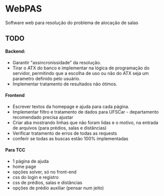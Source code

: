 # WebPAS
Software web para resolução do problema de alocação de salas

## TODO

#### Backend:
- Garantir "assincronissidade" da resolução.
- Tirar o ATX do banco e implementar na lógica de programação do servidor, permitindo que a escolha de uso ou não do ATX seja um parametro definido pelo usuário.
- Implementar tratamento de resultados não ótimos.

#### Frontend
- Escrever textos da homepage e ajuda para cada página.
- Implementar filtro e tratamento de dados para UFSCar - departamento recomendado precisa ajustar
- Criar aba mostrando linhas que não foram lidas e o motivo, na entrada de arquivos (para prédios, salas e distâncias)
- Verificar tratamento de erros de todas as requests
- conferir se todas as buscas estão 100% implementadas


#### Para TCC
- 1 página de ajuda
- home page
- opções solver, só no front-end
- css do login e registro
- css de prédios, salas e distâncias
- opções de prédio auxiliar (pensar num jeito)


